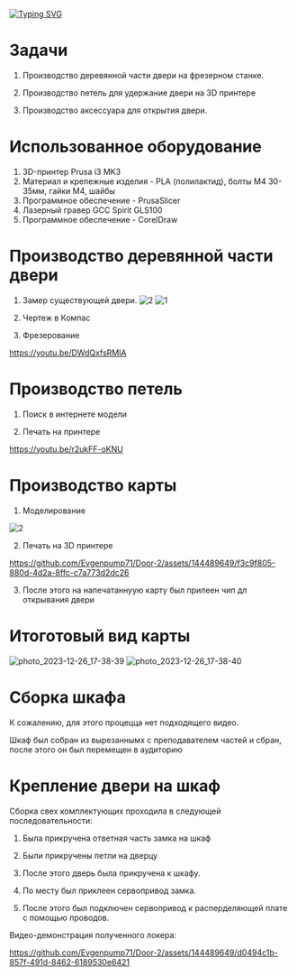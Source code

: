 [![Typing SVG](https://readme-typing-svg.herokuapp.com?color=%2336BCF7&lines=Цикл+производства+двери+для+шкафа)](https://git.io/typing-svg)

# Задачи

1. Производство деревянной части двери на фрезерном станке.

2. Производство петель для удержание двери на 3D принтере

3. Производство аксессуара для открытия двери.

# Использованное оборудование
1. 3D-принтер Prusa i3 MK3
2. Материал и крепежные изделия - PLA (полилактид), болты М4 30-35мм, гайки М4, шайбы
3. Программное обеспечение - PrusaSlicer
4. Лазерный гравер GCC Spirit GLS100
5. Программное обеспечение - CorelDraw

# Производство деревянной части двери

1. Замер существующей двери.
![2](https://github.com/Evgenpump71/Door-2/assets/144489649/8cf0aca3-5cd9-4c59-a4bb-3c0e049a68fe)
![1](https://github.com/Evgenpump71/Door-2/assets/144489649/8c725d77-3120-4be1-8e3b-d9d853f23ca9)

2. Чертеж в Компас

3. Фрезерование

https://youtu.be/DWdQxfsRMlA

# Производство петель

1. Поиск в интернете модели

2. Печать на принтере

https://youtu.be/r2ukFF-oKNU

# Производство карты

1. Моделирование

![2](https://github.com/Evgenpump71/Door-2/assets/144489649/ff2f8a86-8173-4ccc-8c14-381f810dd152)

2. Печать на 3D принтере

https://github.com/Evgenpump71/Door-2/assets/144489649/f3c9f805-880d-4d2a-8ffc-c7a773d2dc26

3. После этого на напечатаннуую карту был прилеен чип дл открывания двери

# Итоготовый вид карты
![photo_2023-12-26_17-38-39](https://github.com/Evgenpump71/Door-2/assets/144489649/4cf8c0cb-f7c9-437f-908b-4c653ac98cc6)
![photo_2023-12-26_17-38-40](https://github.com/Evgenpump71/Door-2/assets/144489649/42494d2a-a2ca-4840-9399-680850e1e288)

# Сборка шкафа
К сожалению, для этого процецца нет подходящего видео. 

Шкаф был собран из вырезаннымх с преподавателем частей и сбран, после этого он был перемещен в аудиторию

# Крепление двери на шкаф

Сборка свех комплектующих проходила в следующей последовательности:

1. Была прикручена ответная часть замка на шкаф

2. Были прикручены петли на дверцу

3. После этого дверь была прикручена к шкафу.

4. По месту был приклеен сервопривод замка.

5. После этого был подключен сервопривод к расперделяющей плате с помощью проводов.

Видео-демонстрация полученного локера:


https://github.com/Evgenpump71/Door-2/assets/144489649/d0494c1b-857f-491d-8462-6189530e6421







   
